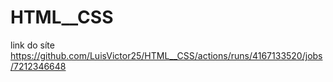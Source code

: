 # HTML__CSS
link do síte https://github.com/LuisVictor25/HTML__CSS/actions/runs/4167133520/jobs/7212346648
 
